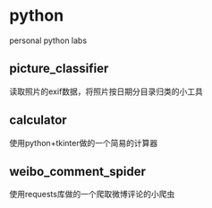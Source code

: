 # python
personal python labs
## picture_classifier
读取照片的exif数据，将照片按日期分目录归类的小工具
## calculator
使用python+tkinter做的一个简易的计算器

## weibo_comment_spider
使用requests库做的一个爬取微博评论的小爬虫
